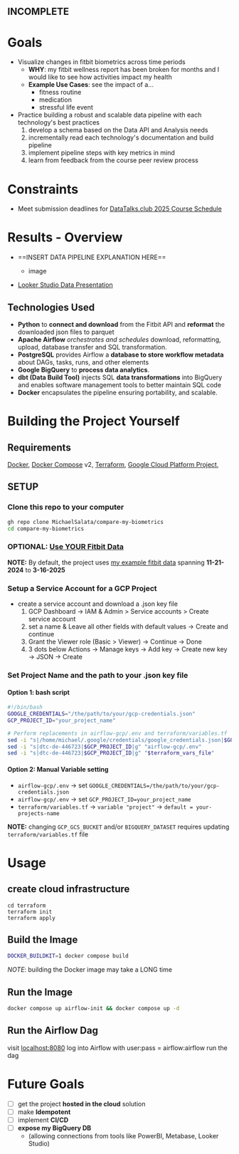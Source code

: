 INCOMPLETE
---
# Goals
- Visualize changes in fitbit biometrics across time periods
	- **WHY**: my fitbit wellness report has been broken for months and I would like to see how activities impact my health
	- **Example Use Cases**: see the impact of a...
		- fitness routine
		- medication
		- stressful life event
- Practice building a robust and scalable data pipeline with each technology's best practices
	1. develop a schema based on the Data API and Analysis needs
	2. incrementally read each technology's documentation and build pipeline
	3. implement pipeline steps with key metrics in mind
	4. learn from feedback from the course peer review process

# Constraints
- Meet submission deadlines for [DataTalks.club 2025 Course Schedule](https://courses.datatalks.club/de-zoomcamp-2025/)

# Results - Overview
- ==INSERT DATA PIPELINE EXPLANATION HERE==
	- image

- [Looker Studio Data Presentation](https://lookerstudio.google.com/reporting/08b71d97-dc73-4d66-a694-e027c0d68330)

## Technologies Used
- **Python** to **connect and download** from the Fitbit API and **reformat** the downloaded json files to parquet
- **Apache Airflow** *orchestrates and schedules* download, reformatting, upload, database transfer and SQL transformation.
- **PostgreSQL** provides Airflow a **database to store workflow metadata** about DAGs, tasks, runs, and other elements
- **Google BigQuery** to **process data analytics**.
- **dbt (Data Build Tool)** injects SQL **data transformations** into BigQuery and enables software management tools to better maintain SQL code 
- **Docker** encapsulates the pipeline ensuring portability, and scalable.

# Building the Project Yourself
## Requirements
[Docker](https://docs.docker.com/get-docker/),  [Docker Compose](https://docs.docker.com/compose/install/) v2,  [Terraform](https://developer.hashicorp.com/terraform/install?product_intent=terraform),  [Google Cloud Platform Project](https://console.cloud.google.com/),  

## SETUP
### Clone this repo to your computer
```bash
gh repo clone MichaelSalata/compare-my-biometrics
cd compare-my-biometrics
```

### OPTIONAL: [Use YOUR Fitbit Data](https://github.com/MichaelSalata/compare-my-biometrics/blob/main/Include-Your-Fitbit-Data.md)
**NOTE:** By default, the project uses [my example fitbit data](https://github.com/MichaelSalata/compare-my-biometrics/tree/main/airflow-gcp/example_data)  spanning **11-21-2024**  to  **3-16-2025**

### Setup a Service Account for a GCP Project 
- create a service account and download a .json key file
	1. GCP Dashboard -> IAM & Admin > Service accounts > Create service account
	2. set a name & Leave all other fields with default values -> Create and continue
	3. Grant the Viewer role (Basic > Viewer) -> Continue -> Done
	4. 3 dots below Actions -> Manage keys -> Add key -> Create new key -> JSON -> Create

### Set **Project Name** and the **path to your  .json key file**
#### Option 1: bash script
```bash
#!/bin/bash
GOOGLE_CREDENTIALS="/the/path/to/your/gcp-credentials.json"
GCP_PROJECT_ID="your_project_name"

# Perform replacements in airflow-gcp/.env and terraform/variables.tf
sed -i "s|/home/michael/.google/credentials/google_credentials.json|$GOOGLE_CREDENTIALS|g" "airflow-gcp/.env"
sed -i "s|dtc-de-446723|$GCP_PROJECT_ID|g" "airflow-gcp/.env"
sed -i "s|dtc-de-446723|$GCP_PROJECT_ID|g" "$terraform_vars_file"
```
#### Option 2: Manual Variable setting
- `airflow-gcp/.env` -> set `GOOGLE_CREDENTIALS=/the/path/to/your/gcp-credentials.json` 
- `airflow-gcp/.env` -> set `GCP_PROJECT_ID=your_project_name`
- `terraform/variables.tf` -> `variable "project"` -> `default = your-projects-name`

**NOTE:** changing `GCP_GCS_BUCKET` and/or `BIGQUERY_DATASET` requires updating `terraform/variables.tf` file

# Usage
## create cloud infrastructure
```
cd terraform
terraform init
terraform apply
```
## Build the Image
```bash
DOCKER_BUILDKIT=1 docker compose build
```
*NOTE*: building the Docker image may take a LONG time
## Run the Image
```bash
docker compose up airflow-init && docker compose up -d
```
## Run the Airflow Dag
visit [localhost:8080](http://localhost:8080/)
log into Airflow with user:pass = airflow:airflow
run the dag 

# Future Goals
- [ ] get the project **hosted in the cloud** solution
- [ ] make **Idempotent**
- [ ] implement **CI/CD**
- [ ] **expose my BigQuery DB**
	- (allowing connections from tools like PowerBI, Metabase, Looker Studio)

